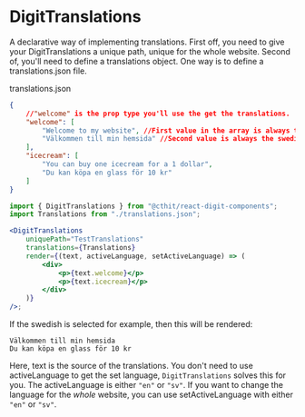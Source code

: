 # DigitTranslations

A declarative way of implementing translations. First off, you need to give your DigitTranslations a unique path, unique for the whole website. Second of, you'll need to define a translations object. One way is to define a translations.json file.

translations.json

```json
{
    //"welcome" is the prop type you'll use the get the translations.
    "welcome": [
        "Welcome to my website", //First value in the array is always the english translation.
        "Välkommen till min hemsida" //Second value is always the swedish translation.
    ],
    "icecream": [
        "You can buy one icecream for a 1 dollar",
        "Du kan köpa en glass för 10 kr"
    ]
}
```

```jsx
import { DigitTranslations } from "@cthit/react-digit-components";
import Translations from "./translations.json";

<DigitTranslations
    uniquePath="TestTranslations"
    translations={Translations}
    render={(text, activeLanguage, setActiveLanguage) => (
        <div>
            <p>{text.welcome}</p>
            <p>{text.icecream}</p>
        </div>
    )}
/>;
```

If the swedish is selected for example, then this will be rendered:

```
Välkommen till min hemsida
Du kan köpa en glass för 10 kr
```

Here, text is the source of the translations. You don't need to use activeLanguage to get the set language, `DigitTranslations` solves this for you. The activeLanguage is either `"en"` or `"sv"`. If you want to change the language for the _whole_ website, you can use setActiveLanguage with either `"en"` or `"sv"`.
